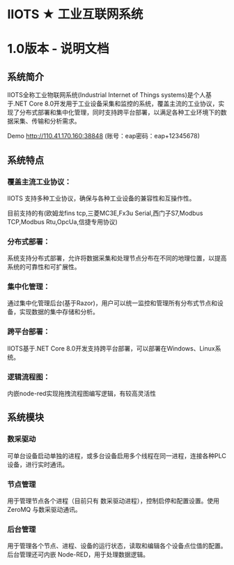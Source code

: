 # IIOTS ★ 工业互联网系统

# 1.0版本 - 说明文档

## 系统简介 
IIOTS全称工业物联网系统(Industrial Internet of Things systems)是个人基于.NET Core 8.0开发用于工业设备采集和监控的系统，覆盖主流的工业协议，实现了分布式部署和集中化管理，同时支持跨平台部署，以满足各种工业环境下的数据采集、传输和分析需求。

Demo http://110.41.170.160:38848 (账号：eap密码：eap+12345678)
## 系统特点

### 覆盖主流工业协议：

IIOTS 支持多种工业协议，确保与各种工业设备的兼容性和互操作性。
   
目前支持的有(欧姆龙fins tcp,三菱MC3E,Fx3u Serial,西门子S7,Modbus TCP,Modbus Rtu,OpcUa,信捷专用协议)
   
### 分布式部署：

系统支持分布式部署，允许将数据采集和处理节点分布在不同的地理位置，以提高系统的可靠性和可扩展性。

### 集中化管理：

通过集中化管理后台(基于Razor)，用户可以统一监控和管理所有分布式节点和设备，实现数据的集中存储和分析。

### 跨平台部署：

IIOTS基于.NET Core 8.0开发支持跨平台部署，可以部署在Windows、Linux系统。

### 逻辑流程图：

内嵌node-red实现拖拽流程图编写逻辑，有较高灵活性

## 系统模块
### 数采驱动
可单台设备启动单独的进程，或多台设备启用多个线程在同一进程，连接各种PLC设备，进行实时通讯。

### 节点管理
用于管理节点各个进程（目前只有 数采驱动进程），控制启停和配置设置。使用 ZeroMQ 与数采驱动通讯。

### 后台管理
用于管理各个节点、进程、设备的运行状态，读取和编辑各个设备点位值的配置。后台管理还可内嵌 Node-RED，用于处理数据逻辑。
